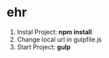 # ehr

1. Instal Project: **npm install**
2. Change local url in gulpfile.js
3. Start Project: **gulp**
